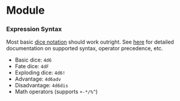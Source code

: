 # Module

### Expression Syntax

Most basic [dice notation](https://en.wikipedia.org/wiki/Dice_notation) should work outright. 
See [here](https://swordglowsblue.github.com/dice/expression-syntax) for detailed documentation on 
    supported syntax, operator precedence, etc.

- Basic dice: `4d6`
- Fate dice: `4dF`
- Exploding dice: `4d6!`
- Advantage: `4d6adv`
- Disadvantage: `4d6dis`
- Math operators (supports `+-*/%^`)
